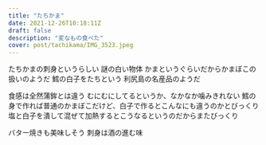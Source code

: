 ```yaml
---
title: "たちかま"
date: 2021-12-26T10:18:11Z
draft: false
description: "変なもの食べた"
cover: post/tachikama/IMG_3523.jpeg
---
```


たちかまの刺身というらしい
謎の白い物体
かまというぐらいだからかまぼこの扱いのようだ
鱈の白子をたちという
利尻島の名産品のようだ

食感は全然蒲鉾とは違う
むにむにしてるというか、なかなか噛みきれない
鱈の身で作れば普通のかまぼこだけど、白子で作るとこんなにも違うのかとびっくり
塩と白子を潰して混ぜて加熱するとこうなるというのだからまたびっくり

バター焼きも美味しそう
刺身は酒の進む味
